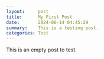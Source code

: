 ```yaml
---
layout:     post
title:      My First Post
date:       2024-06-14 04:45:29
summary:    This is a testing post.
categories: Test
---
```


This is an empty post to test.
